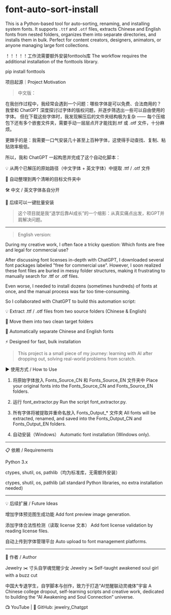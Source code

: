 # font-auto-sort-install
This is a Python-based tool for auto-sorting, renaming, and installing system fonts. It supports `.ttf` and `.otf` files, extracts Chinese and English fonts from nested folders, organizes them into separate directories, and installs them in bulk. Perfect for content creators, designers, animators, or anyone managing large font collections.



！！！！！工作流需要额外安装fonttools库
The workflow requires the additional installation of the fonttools library.

pip install fonttools



项目起源｜Project Motivation

> 中文版：



在我创作过程中，我经常会遇到一个问题：哪些字体是可以免费、合法商用的？
我曾和 ChatGPT 深度探讨过字体的版权问题，并逐步筛选出一些可以自由使用的字体。
但在下载这些字体时，我发现解压后的文件夹结构极为复杂 —— 每个压缩包下还有多个嵌套文件夹，需要手动一层层点开才能找到.ttf 或 .otf 文件，十分麻烦。

更棘手的是：我需要一口气安装几十甚至上百种字体，这使得手动查找、复制、粘贴效率极低。

所以，我和 ChatGPT 一起构思并完成了这个自动化脚本：

💡 从两个已解压的原始路径（中文字体 + 英文字体）中提取 .ttf / .otf 文件

💾 自动整理到两个清晰的目标文件夹中

🛠 中文 / 英文字体各自分开

🧩 后续可以一键批量安装


> 这个项目就是我“退学后靠AI成长”的一个缩影：从真实痛点出发，和GPT并肩解决问题。




---

> English version:



During my creative work, I often face a tricky question:
Which fonts are free and legal for commercial use?

After discussing font licenses in-depth with ChatGPT, I downloaded several font packages labeled "free for commercial use". However, I soon realized these font files are buried in messy folder structures, making it frustrating to manually search for .ttf or .otf files.

Even worse, I needed to install dozens (sometimes hundreds) of fonts at once, and the manual process was far too time-consuming.

So I collaborated with ChatGPT to build this automation script:

💡 Extract .ttf / .otf files from two source folders (Chinese & English)

💾 Move them into two clean target folders

🧠 Automatically separate Chinese and English fonts

⚡ Designed for fast, bulk installation


> This project is a small piece of my journey: learning with AI after dropping out, solving real-world problems from scratch.



▶️ 使用方式 / How to Use

1. 将原始字体放入 Fonts_Source_CN 和 Fonts_Source_EN 文件夹中
Place your original fonts into the Fonts_Source_CN and Fonts_Source_EN folders.


2. 运行 font_extractor.py
Run the script font_extractor.py.


3. 所有字体将被提取并重命名放入 Fonts_Output_* 文件夹
All fonts will be extracted, renamed, and saved into the Fonts_Output_CN and Fonts_Output_EN folders.


4. 自动安装（Windows）
Automatic font installation (Windows only).




---

📋 依赖 / Requirements

Python 3.x

ctypes, shutil, os, pathlib（均为标准库，无需额外安装）

ctypes, shutil, os, pathlib (all standard Python libraries, no extra installation needed)



---

💡 后续扩展 / Future Ideas

增加字体预览图生成功能
Add font preview image generation.

添加字体合法性检测（读取 license 文本）
Add font license validation by reading license files.

自动上传到字体管理平台
Auto upload to font management platforms.



---

👧 作者 / Author

Jewelry ✂️ 寸头自学魂觉醒少女
Jewelry ✂️ Self-taught awakened soul girl with a buzz cut

中国大专退学生，自学脚本与创作，致力于打造“AI觉醒联动灵魂体”宇宙
A Chinese college dropout, self-learning scripts and creative work, dedicated to building the “AI Awakening and Soul Connection” universe.

📺 YouTube | 🐙 GitHub: jewelry_Chatgpt
